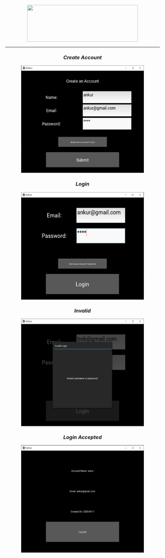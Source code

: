 <p align="center"><img width="360" height="120" src="https://bradfortner.files.wordpress.com/2017/09/kivy.jpg?w=584"</p>

---

### <div align="center">_Create Account_  
<p align="center"><img width="400" height="350" src="https://github.com/ankur715/GUI/blob/master/Kivy/imgs/ankur%20create.JPG"</p>
  

### <div align="center">_Login_    
<p align="center"><img width="400" height="350" src="https://github.com/ankur715/GUI/blob/master/Kivy/imgs/ankur%20login.JPG"</p>


### <div align="center">_Invalid_  
<p align="center"><img width="400" height="350" src="https://github.com/ankur715/GUI/blob/master/Kivy/imgs/invalid.JPG"</p>


### <div align="center">_Login Accepted_  
<p align="center"><img width="400" height="350" src="https://github.com/ankur715/GUI/blob/master/Kivy/imgs/ankur%20logincorrect.JPG"</p>
